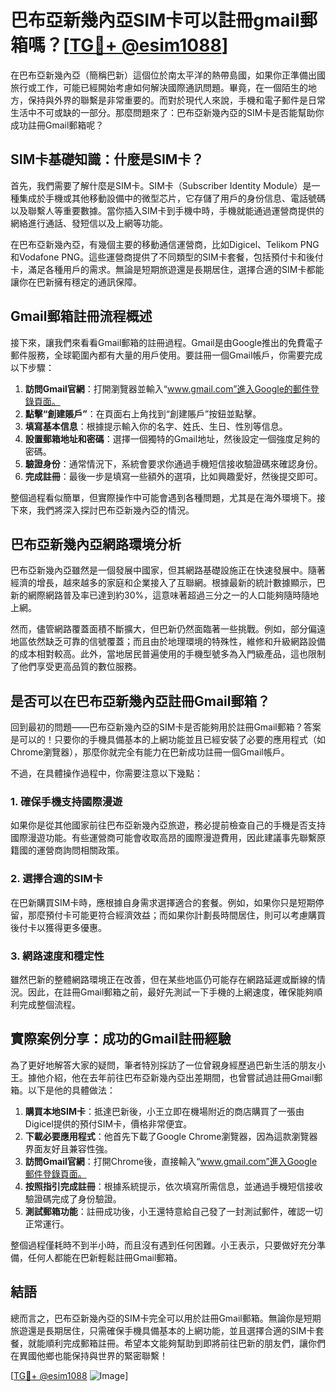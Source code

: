 # 巴布亞新幾內亞SIM卡可以註冊gmail郵箱嗎？[[TG💪+ @esim1088](https://t.me/s/esim1088)]

在巴布亞新幾內亞（簡稱巴新）這個位於南太平洋的熱帶島國，如果你正準備出國旅行或工作，可能已經開始考慮如何解決國際通訊問題。畢竟，在一個陌生的地方，保持與外界的聯繫是非常重要的。而對於現代人來說，手機和電子郵件是日常生活中不可或缺的一部分。那麼問題來了：巴布亞新幾內亞的SIM卡是否能幫助你成功註冊Gmail郵箱呢？

## SIM卡基礎知識：什麼是SIM卡？

首先，我們需要了解什麼是SIM卡。SIM卡（Subscriber Identity Module）是一種集成於手機或其他移動設備中的微型芯片，它存儲了用戶的身份信息、電話號碼以及聯繫人等重要數據。當你插入SIM卡到手機中時，手機就能通過運營商提供的網絡進行通話、發短信以及上網等功能。

在巴布亞新幾內亞，有幾個主要的移動通信運營商，比如Digicel、Telikom PNG和Vodafone PNG。這些運營商提供了不同類型的SIM卡套餐，包括預付卡和後付卡，滿足各種用戶的需求。無論是短期旅遊還是長期居住，選擇合適的SIM卡都能讓你在巴新擁有穩定的通訊保障。

## Gmail郵箱註冊流程概述

接下來，讓我們來看看Gmail郵箱的註冊過程。Gmail是由Google推出的免費電子郵件服務，全球範圍內都有大量的用戶使用。要註冊一個Gmail帳戶，你需要完成以下步驟：

1. **訪問Gmail官網**：打開瀏覽器並輸入“www.gmail.com”進入Google的郵件登錄頁面。
2. **點擊“創建賬戶”**：在頁面右上角找到“創建賬戶”按鈕並點擊。
3. **填寫基本信息**：根據提示輸入你的名字、姓氏、生日、性別等信息。
4. **設置郵箱地址和密碼**：選擇一個獨特的Gmail地址，然後設定一個強度足夠的密碼。
5. **驗證身份**：通常情況下，系統會要求你通過手機短信接收驗證碼來確認身份。
6. **完成註冊**：最後一步是填寫一些額外的選項，比如興趣愛好，然後提交即可。

整個過程看似簡單，但實際操作中可能會遇到各種問題，尤其是在海外環境下。接下來，我們將深入探討巴布亞新幾內亞的情況。

## 巴布亞新幾內亞網路環境分析

巴布亞新幾內亞雖然是一個發展中國家，但其網路基礎設施正在快速發展中。隨著經濟的增長，越來越多的家庭和企業接入了互聯網。根據最新的統計數據顯示，巴新的網際網路普及率已達到約30%，這意味著超過三分之一的人口能夠隨時隨地上網。

然而，儘管網路覆蓋面積不斷擴大，但巴新仍然面臨著一些挑戰。例如，部分偏遠地區依然缺乏可靠的信號覆蓋；而且由於地理環境的特殊性，維修和升級網路設備的成本相對較高。此外，當地居民普遍使用的手機型號多為入門級產品，這也限制了他們享受更高品質的數位服務。

## 是否可以在巴布亞新幾內亞註冊Gmail郵箱？

回到最初的問題——巴布亞新幾內亞的SIM卡是否能夠用於註冊Gmail郵箱？答案是可以的！只要你的手機具備基本的上網功能並且已經安裝了必要的應用程式（如Chrome瀏覽器），那麼你就完全有能力在巴新成功註冊一個Gmail帳戶。

不過，在具體操作過程中，你需要注意以下幾點：

### 1. 確保手機支持國際漫遊
如果你是從其他國家前往巴布亞新幾內亞旅遊，務必提前檢查自己的手機是否支持國際漫遊功能。有些運營商可能會收取高昂的國際漫遊費用，因此建議事先聯繫原籍國的運營商詢問相關政策。

### 2. 選擇合適的SIM卡
在巴新購買SIM卡時，應根據自身需求選擇適合的套餐。例如，如果你只是短期停留，那麼預付卡可能更符合經濟效益；而如果你計劃長時間居住，則可以考慮購買後付卡以獲得更多優惠。

### 3. 網路速度和穩定性
雖然巴新的整體網路環境正在改善，但在某些地區仍可能存在網路延遲或斷線的情況。因此，在註冊Gmail郵箱之前，最好先測試一下手機的上網速度，確保能夠順利完成整個流程。

## 實際案例分享：成功的Gmail註冊經驗

為了更好地解答大家的疑問，筆者特別採訪了一位曾親身經歷過巴新生活的朋友小王。據他介紹，他在去年前往巴布亞新幾內亞出差期間，也曾嘗試過註冊Gmail郵箱。以下是他的具體做法：

1. **購買本地SIM卡**：抵達巴新後，小王立即在機場附近的商店購買了一張由Digicel提供的預付SIM卡，價格非常便宜。
2. **下載必要應用程式**：他首先下載了Google Chrome瀏覽器，因為這款瀏覽器界面友好且兼容性強。
3. **訪問Gmail官網**：打開Chrome後，直接輸入“www.gmail.com”進入Google郵件登錄頁面。
4. **按照指引完成註冊**：根據系統提示，依次填寫所需信息，並通過手機短信接收驗證碼完成了身份驗證。
5. **測試郵箱功能**：註冊成功後，小王還特意給自己發了一封測試郵件，確認一切正常運行。

整個過程僅耗時不到半小時，而且沒有遇到任何困難。小王表示，只要做好充分準備，任何人都能在巴新輕鬆註冊Gmail郵箱。

## 結語

總而言之，巴布亞新幾內亞的SIM卡完全可以用於註冊Gmail郵箱。無論你是短期旅遊還是長期居住，只需確保手機具備基本的上網功能，並且選擇合適的SIM卡套餐，就能順利完成郵箱註冊。希望本文能夠幫助到即將前往巴新的朋友們，讓你們在異國他鄉也能保持與世界的緊密聯繫！

[[TG💪+ @esim1088](https://t.me/s/esim1088) ![Image](https://i.postimg.cc/4NQfJmqS/Snipaste-2025-05-13-00-14-12.png)]